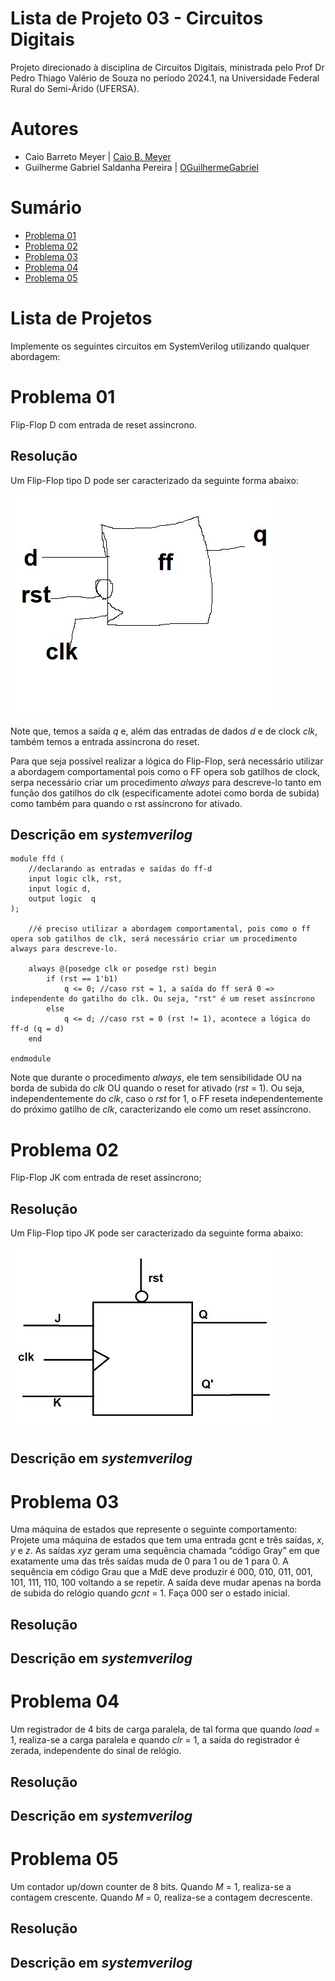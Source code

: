 # Lista de Projeto 03 - Circuitos Digitais
Projeto direcionado à disciplina de Circuitos Digitais, ministrada pelo Prof Dr Pedro Thiago Valério de Souza no período 2024.1, na Universidade Federal Rural do Semi-Árido (UFERSA).

# Autores 
- Caio Barreto Meyer | [Caio B. Meyer](https://github.com/TaiCaio) 
- Guilherme Gabriel Saldanha Pereira | [OGuilhermeGabriel](https://github.com/OGuilhermeGabriel)

# Sumário 
- [Problema 01](#problema-01)
- [Problema 02](#problema-02)
- [Problema 03](#problema-03)
- [Problema 04](#problema-04)
- [Problema 05](#problema-05)

# Lista de Projetos

Implemente os seguintes circuitos em SystemVerilog utilizando qualquer abordagem:

# Problema 01
Flip-Flop D com entrada de reset assíncrono.

## Resolução 

Um Flip-Flop tipo D pode ser caracterizado da seguinte forma abaixo:

![FFd](/Problema%2001/Assets/FFd.jpg)

Note que, temos a saída *q* e, além das entradas de dados *d* e de clock *clk*, também temos a entrada assincrona do reset.

Para que seja possível realizar a lógica do Flip-Flop, será necessário utilizar a abordagem comportamental pois como o FF opera sob gatilhos de clock, serpa necessário criar um procedimento *always* para descreve-lo tanto em função dos gatilhos do clk (especificamente adotei como borda de subida) como também para quando o rst assíncrono for ativado.

## Descrição em *systemverilog*
~~~
module ffd (
    //declarando as entradas e saídas do ff-d
    input logic clk, rst,
    input logic d,
    output logic  q
);

    //é preciso utilizar a abordagem comportamental, pois como o ff opera sob gatilhos de clk, será necessário criar um procedimento always para descreve-lo. 

    always @(posedge clk or posedge rst) begin
        if (rst == 1'b1)
            q <= 0; //caso rst = 1, a saída do ff será 0 => independente do gatilho do clk. Ou seja, "rst" é um reset assíncrono   
        else
            q <= d; //caso rst = 0 (rst != 1), acontece a lógica do ff-d (q = d) 
    end

endmodule
~~~

Note que durante o procedimento *always*, ele tem sensibilidade OU na borda de subida do *clk* OU quando o reset for ativado (*rst* = 1). Ou seja, independentemente do *clk*, caso o *rst* for 1, o FF reseta independentemente do próximo gatilho de *clk*, caracterizando ele como um reset assíncrono.

# Problema 02
Flip-Flop JK com entrada de reset assíncrono;

## Resolução 

Um Flip-Flop tipo JK pode ser caracterizado da seguinte forma abaixo:

![FFjk](/Problema%2002/Assets/FFjk.jpg)

## Descrição em *systemverilog*

# Problema 03
Uma máquina de estados que represente o seguinte comportamento: Projete uma máquina de estados que tem uma entrada gcnt e três saídas, *x*, *y* e *z*. As saídas *xyz* geram uma sequência chamada “código Gray” em que exatamente uma das três saídas muda de 0 para 1 ou de 1 para 0. A sequência em código Grau que a MdE deve produzir é 000, 010, 011, 001, 101, 111, 110, 100 voltando a se repetir. A saída deve mudar apenas na borda de subida do relógio quando *gcnt* = 1. Faça 000 ser o estado inicial.

## Resolução 

## Descrição em *systemverilog*

# Problema 04
Um registrador de 4 bits de carga paralela, de tal forma que quando *load* = 1, realiza-se a carga paralela e quando *clr* = 1, a saída do registrador é zerada, independente do sinal de relógio.

## Resolução 

## Descrição em *systemverilog*

# Problema 05
Um contador up/down counter de 8 bits. Quando *M* = 1, realiza-se a contagem crescente. Quando *M* = 0, realiza-se a contagem decrescente.

## Resolução 

## Descrição em *systemverilog*